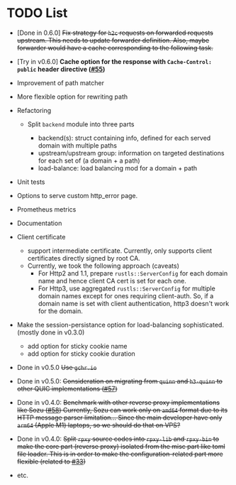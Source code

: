 # TODO List

- [Done in 0.6.0] ~~Fix strategy for `h2c` requests on forwarded requests upstream. This needs to update forwarder definition. Also, maybe forwarder would have a cache corresponding to the following task.~~
- [Try in v0.6.0] **Cache option for the response with `Cache-Control: public` header directive ([#55](https://github.com/junkurihara/rust-rpxy/issues/55))**
- Improvement of path matcher
- More flexible option for rewriting path
- Refactoring

  - Split `backend` module into three parts

    - backend(s): struct containing info, defined for each served domain with multiple paths
    - upstream/upstream group: information on targeted destinations for each set of (a domain + a path)
    - load-balance: load balancing mod for a domain + path

- Unit tests
- Options to serve custom http_error page.
- Prometheus metrics
- Documentation
- Client certificate
  - support intermediate certificate. Currently, only supports client certificates directly signed by root CA.
  - Currently, we took the following approach (caveats)
    - For Http2 and 1.1, prepare `rustls::ServerConfig` for each domain name and hence client CA cert is set for each one.
    - For Http3, use aggregated `rustls::ServerConfig` for multiple domain names except for ones requiring client-auth. So, if a domain name is set with client authentication, http3 doesn't work for the domain.
- Make the session-persistance option for load-balancing sophisticated. (mostly done in v0.3.0)
  - add option for sticky cookie name
  - add option for sticky cookie duration

- Done in v0.5.0 ~~Use `gchr.io`~~
- Done in v0.5.0:
  ~~Consideration on migrating from `quinn` and `h3-quinn` to other QUIC implementations ([#57](https://github.com/junkurihara/rust-rpxy/issues/57))~~
- Done in v0.4.0:
  ~~Benchmark with other reverse proxy implementations like Sozu ([#58](https://github.com/junkurihara/rust-rpxy/issues/58)) Currently, Sozu can work only on `amd64` format due to its HTTP message parser limitation... Since the main developer have only `arm64` (Apple M1) laptops, so we should do that on VPS?~~
- Done in v0.4.0:
  ~~Split `rpxy` source codes into `rpxy-lib` and `rpxy-bin` to make the core part (reverse proxy) isolated from the misc part like toml file loader. This is in order to make the configuration-related part more flexible (related to [#33](https://github.com/junkurihara/rust-rpxy/issues/33))~~

- etc.
